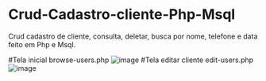 # Crud-Cadastro-cliente-Php-Msql
Crud cadastro de cliente, consulta, deletar, busca por nome, telefone e data feito em Php e Msql.


#Tela inicial browse-users.php
![image](https://user-images.githubusercontent.com/99026853/177224154-00db780c-f566-443c-87c4-b012a49f5f33.png)
#Tela editar cliente edit-users.php
![image](https://user-images.githubusercontent.com/99026853/177224310-c817cda4-956c-4526-a2c5-67e696ffe5ab.png)



